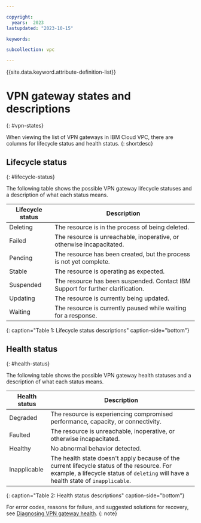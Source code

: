 ```yaml
---

copyright:
  years:  2023
lastupdated: "2023-10-15"

keywords:

subcollection: vpc

---
```


{{site.data.keyword.attribute-definition-list}}

# VPN gateway states and descriptions
{: #vpn-states}

When viewing the list of VPN gateways in IBM Cloud VPC, there are columns for lifecycle status and health status.
{: shortdesc}

## Lifecycle status
{: #lifecycle-status}

The following table shows the possible VPN gateway lifecycle statuses and a description of what each status means.

|Lifecycle status|Description|
|----------------|-----------|
|Deleting        | The resource is in the process of being deleted.|
|Failed          | The resource is unreachable, inoperative, or otherwise incapacitated.|
|Pending         | The resource has been created, but the process is not yet complete.|
|Stable          | The resource is operating as expected.|
|Suspended       | The resource has been suspended. Contact IBM Support for further clarification.|
|Updating        | The resource is currently being updated.|
|Waiting         | The resource is currently paused while waiting for a response.|
{: caption="Table 1: Lifecycle status descriptions" caption-side="bottom"}

## Health status
{: #health-status}

The following table shows the possible VPN gateway health statuses and a description of what each status means.

|Health status|Description|
|----------------|-----------|
|Degraded        |The resource is experiencing compromised performance, capacity, or connectivity.|
|Faulted         |The resource is unreachable, inoperative, or otherwise incapacitated.|
|Healthy         |No abnormal behavior detected.|
|Inapplicable    |The health state doesn't apply because of the current lifecycle status of the resource. For example, a lifecycle status of `deleting` will have a health state of `inapplicable`.|
{: caption="Table 2: Health status descriptions" caption-side="bottom"}

For error codes, reasons for failure, and suggested solutions for recovery, see [Diagnosing VPN gateway health](/docs/vpc?topic=vpc-vpn-health).
{: note}
